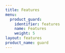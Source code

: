 ```yaml
---
title: Features
menu:
  product_guard:
    identifier: features
    name: Features
    weight: 5
layout: features
product_name: guard
---
```


